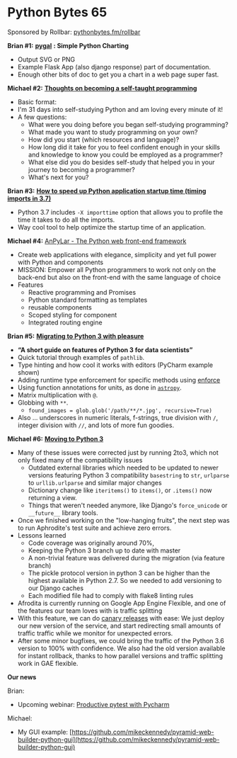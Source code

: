 # Python Bytes 65
Sponsored by Rollbar: [pythonbytes.fm/rollbar](https://pythonbytes.fm/rollbar)

**Brian #1:** [**pygal**](http://pygal.org/en/stable/) **: Simple Python Charting** 

- Output SVG or PNG
- Example Flask App (also django response) part of documentation.
- Enough other bits of doc to get you a chart in a web page super fast.

**Michael #2:** [**Thoughts on becoming a self-taught programming**](https://www.reddit.com/r/learnprogramming/comments/7udoiv/how_many_of_you_selfstudied_programming_and_are/)

-  Basic format:
- I'm 31 days into self-studying Python and am loving every minute of it!
- A few questions:
	- What were you doing before you began self-studying programming?
	- What made you want to study programming on your own?
	- How did you start (which resources and language)?
	- How long did it take for you to feel confident enough in your skills and knowledge to know you could be employed as a programmer?
	- What else did you do besides self-study that helped you in your journey to becoming a programmer?
	- What's next for you?

**Brian #3:** [**How to speed up Python application startup time (timing imports in 3.7)**](https://dev.to/methane/how-to-speed-up-python-application-startup-time-nkf)

- Python 3.7 includes `-X importtime` option that allows you to profile the time it takes to do all the imports.
- Way cool tool to help optimize the startup time of an application.

**Michael #4:** [AnPyLar - The Python web front-end framework](https://www.anpylar.com/)

- Create web applications with elegance, simplicity and yet full power with Python and components
- MISSION: Empower all Python programmers to work not only on the back-end but also on the front-end with the same language of choice
- Features
	- Reactive programming and Promises
	- Python standard formatting as templates
	- reusable components
	- Scoped styling for component
	- Integrated routing engine

**Brian #5:** [**Migrating to Python 3 with pleasure**](https://github.com/arogozhnikov/python3_with_pleasure/blob/master/README.md)

- **“A short guide on features of Python 3 for data scientists”**
- Quick tutorial through examples of `pathlib`.
- Type hinting and how cool it works with editors (PyCharm example shown)
- Adding runtime type enforcement for specific methods using [enforce](https://github.com/RussBaz/enforce)
- Using function annotations for units, as done in [`astropy`](http://docs.astropy.org/en/stable/units/quantity.html#functions-that-accept-quantities). 
- Matrix multiplication with `@`.
- Globbing with `**`. 
	- `found_images = glob.glob('/path/**/*.jpg', recursive=True)`
- Also … underscores in numeric literals, f-strings, true division with `/`, integer division with `//`, and lots of more fun goodies.

**Michael #6:** [**Moving to Python 3**](https://engineering.ticketea.com/ticketea-migrates-python3-in-two-weeks/)

- Many of these issues were corrected just by running 2to3, which not only fixed many of the compatibility issues
	- Outdated external libraries which needed to be updated to newer versions featuring Python 3 compatibility
    `basestring` to `str`, `urlparse` to `urllib.urlparse` and similar major changes
	- Dictionary change like `iteritems()` to `items()`, or `.items()` now returning a view.
	- Things that weren't needed anymore, like Django's `force_unicode` or `__future__` library tools.
- Once we finished working on the "low-hanging fruits", the next step was to run Aphrodite's test suite and achieve zero errors.
- Lessons learned
	- Code coverage was originally around 70%,
	- Keeping the Python 3 branch up to date with master
	- A non-trivial feature was delivered during the migration (via feature branch)
	- The pickle protocol version in python 3 can be higher than the highest available in Python 2.7. So we needed to add versioning to our Django caches
	- Each modified file had to comply with flake8 linting rules
- Afrodita is currently running on Google App Engine Flexible, and one of the features our team loves with is traffic splitting
- With this feature, we can do [canary releases](https://martinfowler.com/bliki/CanaryRelease.html) with ease: We just deploy our new version of the service, and start redirecting small amounts of traffic traffic while we monitor for unexpected errors.
- After some minor bugfixes, we could bring the traffic of the Python 3.6 version to 100% with confidence. We also had the old version available for instant rollback, thanks to how parallel versions and traffic splitting work in GAE flexible.

**Our news**

Brian:

- Upcoming webinar: [Productive pytest with Pycharm](https://blog.jetbrains.com/pycharm/2018/02/webinar-productive-pytest-with-pycharm-with-brian-okken/)

Michael:

- My GUI example: [https://github.com/mikeckennedy/pyramid-web-builder-python-gui](https://github.com/mikeckennedy/pyramid-web-builder-python-gui)




